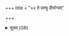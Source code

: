 +++
title = "०२ ते परुषु दौर्भाग्यम्"

+++
<details><summary>मूलम् (GR)</summary>

(यत्) ते परुषु दौर्भाग्यं  
मांसे अस्थिषु मज्जसु ।  
(…) ॥ +++(see 16.147.1cd)+++
</details>